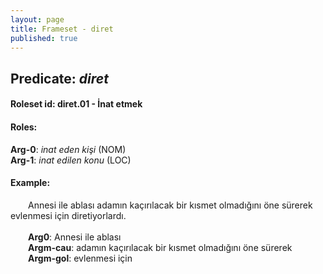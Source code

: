 ```yaml
---
layout: page
title: Frameset - diret
published: true
---
```

<h2>Predicate: <i>diret</i></h2>
<h4>Roleset id: diret.01 - İnat etmek<br>
<h4>Roles:</h4>
<b>Arg-0</b>: <i>inat eden kişi</i>  (NOM) <br>
<b>Arg-1</b>: <i>inat edilen konu</i>  (LOC) <br>
<h4>Example:</h4>
&emsp;&emsp;Annesi ile ablası adamın kaçırılacak bir kısmet olmadığını öne sürerek evlenmesi için diretiyorlardı.<br><br>
&emsp;&emsp;<b>Arg0</b>:  Annesi ile ablası<br>
&emsp;&emsp;<b>Argm-cau</b>:  adamın kaçırılacak bir kısmet olmadığını öne sürerek<br>
&emsp;&emsp;<b>Argm-gol</b>:  evlenmesi için<br>

